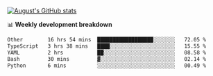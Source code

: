 
[![August's GitHub stats](https://github-readme-stats.vercel.app/api?username=zou-weidong&show_icons=true&theme=radical)](https://github.com/zou-weidong)


📊 **Weekly development breakdown**
<!--START_SECTION:waka-->

```txt
Other        16 hrs 54 mins  ██████████████████░░░░░░░   72.05 %
TypeScript   3 hrs 38 mins   ████░░░░░░░░░░░░░░░░░░░░░   15.55 %
YAML         2 hrs           ██░░░░░░░░░░░░░░░░░░░░░░░   08.58 %
Bash         30 mins         ▓░░░░░░░░░░░░░░░░░░░░░░░░   02.14 %
Python       6 mins          ░░░░░░░░░░░░░░░░░░░░░░░░░   00.49 %
```

<!--END_SECTION:waka-->
